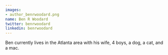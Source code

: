 ```yaml
---
images: 
- author_benrwoodard.png
name: Ben R Woodard
twitter: benrwoodard
linkedin: benrwoodard
---
```

Ben currently lives in the Atlanta area with his wife, 4 boys, a dog, a cat, and a mac. 

